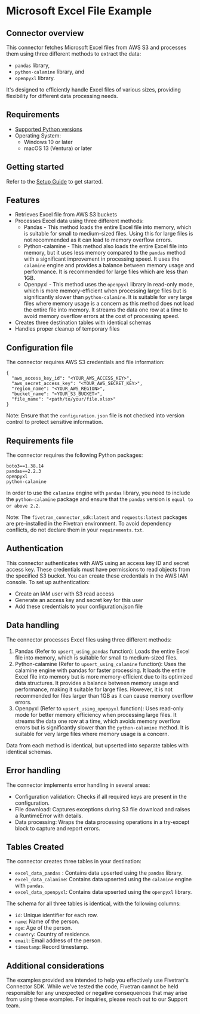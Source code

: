 # Microsoft Excel File Example

## Connector overview

This connector fetches Microsoft Excel files from AWS S3 and processes them using three different methods to extract the data:
- `pandas` library,
- `python-calamine` library, and
- `openpyxl` library.

It's designed to efficiently handle Excel files of various sizes, providing flexibility for different data processing needs.

## Requirements

* [Supported Python versions](https://github.com/fivetran/fivetran_connector_sdk/blob/main/README.md#requirements)   
* Operating System:  
  * Windows 10 or later  
  * macOS 13 (Ventura) or later

## Getting started

Refer to the [Setup Guide](https://fivetran.com/docs/connectors/connector-sdk/setup-guide) to get started.

## Features

- Retrieves Excel file from AWS S3 buckets
- Processes Excel data using three different methods:
  - Pandas - This method loads the entire Excel file into memory, which is suitable for small to medium-sized files. Using this for large files is not recommended as it can lead to memory overflow errors.
  - Python-calamine - This method also loads the entire Excel file into memory, but it uses less memory compared to the `pandas` method with a significant improvement in processing speed. It uses the `calamine` engine and provides a balance between memory usage and performance. It is recommended for large files which are less than 1GB.
  - Openpyxl - This method uses the `openpyxl` library in read-only mode, which is more memory-efficient when processing large files but is significantly slower than `python-calamine`. It is suitable for very large files where memory usage is a concern as this method does not load the entire file into memory. It streams the data one row at a time to avoid memory overflow errors at the cost of processing speed.
- Creates three destination tables with identical schemas
- Handles proper cleanup of temporary files

## Configuration file

The connector requires AWS S3 credentials and file information:

```
{
  "aws_access_key_id": "<YOUR_AWS_ACCESS_KEY>",
  "aws_secret_access_key": "<YOUR_AWS_SECRET_KEY>",
  "region_name": "<YOUR_AWS_REGION>",
  "bucket_name": "<YOUR_S3_BUCKET>",
  "file_name": "<path/to/your/file.xlsx>"
}
```

Note: Ensure that the `configuration.json` file is not checked into version control to protect sensitive information.

## Requirements file

The connector requires the following Python packages:

```
boto3==1.38.14
pandas==2.2.3
openpyxl
python-calamine
```

In order to use the `calamine` engine with `pandas` library, you need to include the `python-calamine` package and ensure that the `pandas` version is `equal to or above 2.2`.

Note: The `fivetran_connector_sdk:latest` and `requests:latest` packages are pre-installed in the Fivetran environment. To avoid dependency conflicts, do not declare them in your `requirements.txt`.

## Authentication

This connector authenticates with AWS using an access key ID and secret access key. These credentials must have permissions to read objects from the specified S3 bucket. You can create these credentials in the AWS IAM console.  To set up authentication:  
- Create an IAM user with S3 read access
- Generate an access key and secret key for this user
- Add these credentials to your configuration.json file

## Data handling

The connector processes Excel files using three different methods:  
1. Pandas (Refer to `upsert_using_pandas` function): Loads the entire Excel file into memory, which is suitable for small to medium-sized files.  
2. Python-calamine (Refer to `upsert_using_calamine` function): Uses the calamine engine with pandas for faster processing. It loads the entire Excel file into memory but is more memory-efficient due to its optimized data structures. It provides a balance between memory usage and performance, making it suitable for large files. However, it is not recommended for files larger than 1GB as it can cause memory overflow errors.
3. Openpyxl (Refer to `upsert_using_openpyxl` function): Uses read-only mode for better memory efficiency when processing large files. It streams the data one row at a time, which avoids memory overflow errors but is significantly slower than the `python-calamine` method. It is suitable for very large files where memory usage is a concern.

Data from each method is identical, but upserted into separate tables with identical schemas.

## Error handling

The connector implements error handling in several areas:  
- Configuration validation: Checks if all required keys are present in the configuration.  
- File download: Captures exceptions during S3 file download and raises a RuntimeError with details.  
- Data processing: Wraps the data processing operations in a try-except block to capture and report errors.  

## Tables Created

The connector creates three tables in your destination:

- `excel_data_pandas` : Contains data upserted using the `pandas` library.
- `excel_data_calamine`: Contains data upserted using the `calamine` engine with `pandas`.
- `excel_data_openpyxl`: Contains data upserted using the `openpyxl` library.

The schema for all three tables is identical, with the following columns:
- `id`: Unique identifier for each row.
- `name`: Name of the person.
- `age`: Age of the person.
- `country`: Country of residence.
- `email`: Email address of the person.
- `timestamp`: Record timestamp.

## Additional considerations

The examples provided are intended to help you effectively use Fivetran's Connector SDK. While we've tested the code, Fivetran cannot be held responsible for any unexpected or negative consequences that may arise from using these examples. For inquiries, please reach out to our Support team.
